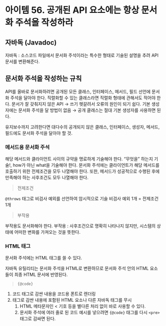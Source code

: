 # 아이템 56. 공개된 API 요소에는 항상 문서화 주석을 작성하라

## 자바독 (Javadoc)

자바독 : 소스코드 파일에서 문서화 주석이라는 특수한 형태로 기술된 설명을 추려 API 문서를 변환해준다.

## 문서화 주석을 작성하는 규칙

API를 올바로 문서화하려면 공개된 모든 클래스, 인터페이스, 메서드, 필드 선언에 문서화 주석을 달아야 한다.
직렬화할 수 있는 클래스라면 직렬화 형태에 관해서도 적어야 한다.
문서가 잘 갖춰지지 않은 API → 쓰기 헷갈려서 오류의 원인이 되기 쉽다.
기본 생성자에는 문서화 주석을 달 방법이 없음 → 공개 클래스는 절대 기본 생성자를 사용하면 된다.

유지보수까지 고려한다면 대다수의 공개되지 않은 클래스, 인터페이스, 생성자, 메서드, 필드에도 문서화 주석을 달아야 할 것.

### 메서드용 문서화 주석

해당 메서드와 클라이언트 사이의 규약을 명료하게 기술해야 한다.
“무엇을” 하는지 기술!, how가 아닌 what을 기술해야 한다.
문서화 주석에는 클라이언트가 해당 메서드를 호출하기 위한 전제조건을 모두 나열해야 한다.
또한, 메서드가 성공적으로 수행된 후에 만족해야 하는 사후조건도 모두 나열해야 한다.

> 전제조건

`@throws` 태그로 비검사 예외를 선언하여 암시적으로 기술
비검사 예외 1개 = 전제조건 1개

> 부작용

부작용도 문서화해야 한다.
부작용 : 사후조건으로 명확히 나타나지 않지만, 시스템의 상태에 어떠한 변화를 가져오는 것을 뜻한다.

### HTML 태그

문서화 주석에는 HTML 태그를 쓸 수 있다.

자바독 유틸리티는 문서화 주석을 HTML로 변환하므로 문서화 주석 안의 HTML 요소들이 최종 HTML 문서에 반영된다.

> `{@code}`

1. 코드 태그로 감싼 내용을 코드용 폰트로 렌더링
2. 태그로 감싼 내용에 포함된 HTML 요소나 다른 자바독 태그를 무시
   1. HTML 메타문자인 < 기호 등을 별다른 처리 없이 바로 사용할 수 있다.
   2. 문서화 주석에 여러 줄로 된 코드 예시를 넣으려면 `{@code}` 태그를 다시 `<pre>` 태그로 감싸면 된다.
